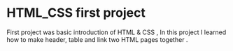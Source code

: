 # HTML_CSS first project
First project was basic introduction of HTML & CSS , In this project I learned how to make header, table and link two HTML pages together .

